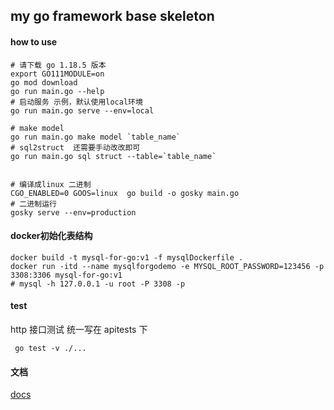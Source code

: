 ##   my  go framework  base skeleton


####  how to use 
```shell
# 请下载 go 1.18.5 版本
export GO111MODULE=on
go mod download
go run main.go --help 
# 启动服务 示例，默认使用local环境
go run main.go serve --env=local 

# make model  
go run main.go make model `table_name`
# sql2struct  还需要手动改改即可
go run main.go sql struct --table=`table_name`


# 编译成linux 二进制
CGO_ENABLED=0 GOOS=linux  go build -o gosky main.go
# 二进制运行 
gosky serve --env=production 
```


####  docker初始化表结构
```shell 
docker build -t mysql-for-go:v1 -f mysqlDockerfile .
docker run -itd --name mysqlforgodemo -e MYSQL_ROOT_PASSWORD=123456 -p 3308:3306 mysql-for-go:v1
# mysql -h 127.0.0.1 -u root -P 3308 -p 
```


#### test 
http 接口测试 统一写在 apitests 下 
```shell 
 go test -v ./...
```


#### 文档

[docs](docs/index.md)